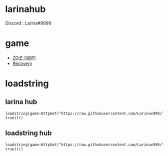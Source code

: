 # larinahub

Discord : Larina#9999

# game
- [ZOぞ [WIP]](https://www.roblox.com/games/6678877691/ZO-WIP)
- [Recovery](https://www.roblox.com/games/6405808840/Recovery)


# loadstring

## larina hub
```
loadstring(game:HttpGet("https://raw.githubusercontent.com/Larinax999/larinahub/main/init", true))()
```
## loadstring hub
```
loadstring(game:HttpGet("https://raw.githubusercontent.com/Larinax999/larinahub/main/loadstring_hub.lua", true))()
```
